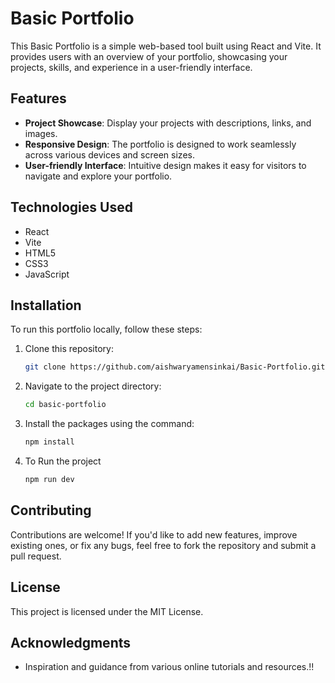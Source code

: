 # Basic Portfolio

This Basic Portfolio is a simple web-based tool built using React and Vite. It provides users with an overview of your portfolio, showcasing your projects, skills, and experience in a user-friendly interface.

## Features

- **Project Showcase**: Display your projects with descriptions, links, and images.
- **Responsive Design**: The portfolio is designed to work seamlessly across various devices and screen sizes.
- **User-friendly Interface**: Intuitive design makes it easy for visitors to navigate and explore your portfolio.

## Technologies Used

- React
- Vite
- HTML5
- CSS3
- JavaScript

## Installation

To run this portfolio locally, follow these steps:

1. Clone this repository:

    ```bash
    git clone https://github.com/aishwaryamensinkai/Basic-Portfolio.git
    ```

2. Navigate to the project directory:

    ```bash
    cd basic-portfolio
    ```

3. Install the packages using the command:

    ```bash
    npm install
    ```
4. To Run the project

    ```bash
    npm run dev
    ```

## Contributing

Contributions are welcome! If you'd like to add new features, improve existing ones, or fix any bugs, feel free to fork the repository and submit a pull request.

## License

This project is licensed under the MIT License.

## Acknowledgments

- Inspiration and guidance from various online tutorials and resources.!!
